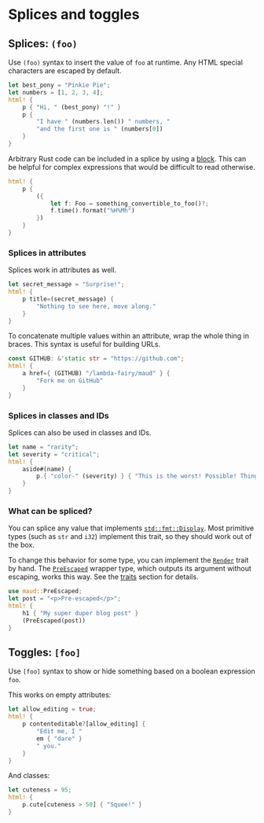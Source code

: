 # Splices and toggles

## Splices: `(foo)`

Use `(foo)` syntax to insert the value of `foo` at runtime. Any HTML special characters are escaped by default.

```rust
let best_pony = "Pinkie Pie";
let numbers = [1, 2, 3, 4];
html! {
    p { "Hi, " (best_pony) "!" }
    p {
        "I have " (numbers.len()) " numbers, "
        "and the first one is " (numbers[0])
    }
}
```

Arbitrary Rust code can be included in a splice by using a [block](https://doc.rust-lang.org/reference.html#block-expressions). This can be helpful for complex expressions that would be difficult to read otherwise.

```rust
html! {
    p {
        ({
            let f: Foo = something_convertible_to_foo()?;
            f.time().format("%H%Mh")
        })
    }
}
```

### Splices in attributes

Splices work in attributes as well.

```rust
let secret_message = "Surprise!";
html! {
    p title=(secret_message) {
        "Nothing to see here, move along."
    }
}
```

To concatenate multiple values within an attribute, wrap the whole thing in braces. This syntax is useful for building URLs.

```rust
const GITHUB: &'static str = "https://github.com";
html! {
    a href={ (GITHUB) "/lambda-fairy/maud" } {
        "Fork me on GitHub"
    }
}
```

### Splices in classes and IDs

Splices can also be used in classes and IDs.

```rust
let name = "rarity";
let severity = "critical";
html! {
    aside#(name) {
        p.{ "color-" (severity) } { "This is the worst! Possible! Thing!" }
    }
}
```

### What can be spliced?

You can splice any value that implements [`std::fmt::Display`][Display]. Most primitive types (such as `str` and `i32`) implement this trait, so they should work out of the box.

To change this behavior for some type, you can implement the [`Render`][Render] trait by hand. The [`PreEscaped`][PreEscaped] wrapper type, which outputs its argument without escaping, works this way. See the [traits](render-trait.md) section for details.

```rust
use maud::PreEscaped;
let post = "<p>Pre-escaped</p>";
html! {
    h1 { "My super duper blog post" }
    (PreEscaped(post))
}
```

[Display]: http://doc.rust-lang.org/std/fmt/trait.Display.html
[Render]: https://docs.rs/maud/*/maud/trait.Render.html
[PreEscaped]: https://docs.rs/maud/*/maud/struct.PreEscaped.html

## Toggles: `[foo]`

Use `[foo]` syntax to show or hide something based on a boolean expression `foo`.

This works on empty attributes:

```rust
let allow_editing = true;
html! {
    p contenteditable?[allow_editing] {
        "Edit me, I "
        em { "dare" }
        " you."
    }
}
```

And classes:

```rust
let cuteness = 95;
html! {
    p.cute[cuteness > 50] { "Squee!" }
}
```
